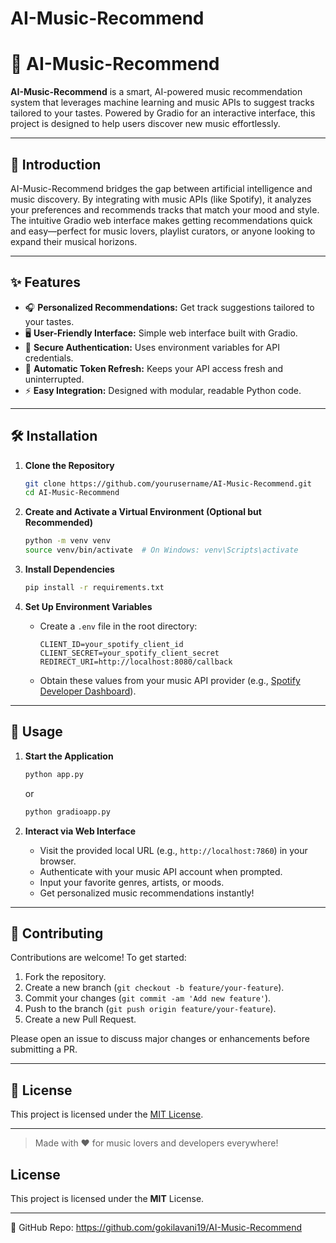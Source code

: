 # AI-Music-Recommend

# 🎵 AI-Music-Recommend

**AI-Music-Recommend** is a smart, AI-powered music recommendation system that leverages machine learning and music APIs to suggest tracks tailored to your tastes. Powered by Gradio for an interactive interface, this project is designed to help users discover new music effortlessly.

---

## 🚀 Introduction

AI-Music-Recommend bridges the gap between artificial intelligence and music discovery. By integrating with music APIs (like Spotify), it analyzes your preferences and recommends tracks that match your mood and style. The intuitive Gradio web interface makes getting recommendations quick and easy—perfect for music lovers, playlist curators, or anyone looking to expand their musical horizons.

---

## ✨ Features

- 🎧 **Personalized Recommendations:** Get track suggestions tailored to your tastes.
- 🖥️ **User-Friendly Interface:** Simple web interface built with Gradio.
- 🔐 **Secure Authentication:** Uses environment variables for API credentials.
- 🔄 **Automatic Token Refresh:** Keeps your API access fresh and uninterrupted.
- ⚡ **Easy Integration:** Designed with modular, readable Python code.

---

## 🛠️ Installation

1. **Clone the Repository**
   ```bash
   git clone https://github.com/yourusername/AI-Music-Recommend.git
   cd AI-Music-Recommend
   ```

2. **Create and Activate a Virtual Environment (Optional but Recommended)**
   ```bash
   python -m venv venv
   source venv/bin/activate  # On Windows: venv\Scripts\activate
   ```

3. **Install Dependencies**
   ```bash
   pip install -r requirements.txt
   ```

4. **Set Up Environment Variables**
   - Create a `.env` file in the root directory:
     ```
     CLIENT_ID=your_spotify_client_id
     CLIENT_SECRET=your_spotify_client_secret
     REDIRECT_URI=http://localhost:8080/callback
     ```
   - Obtain these values from your music API provider (e.g., [Spotify Developer Dashboard](https://developer.spotify.com/dashboard/applications)).

---

## 🚦 Usage

1. **Start the Application**
   ```bash
   python app.py
   ```
   or
   ```bash
   python gradioapp.py
   ```

2. **Interact via Web Interface**
   - Visit the provided local URL (e.g., `http://localhost:7860`) in your browser.
   - Authenticate with your music API account when prompted.
   - Input your favorite genres, artists, or moods.
   - Get personalized music recommendations instantly!

---

## 🤝 Contributing

Contributions are welcome! To get started:

1. Fork the repository.
2. Create a new branch (`git checkout -b feature/your-feature`).
3. Commit your changes (`git commit -am 'Add new feature'`).
4. Push to the branch (`git push origin feature/your-feature`).
5. Create a new Pull Request.

Please open an issue to discuss major changes or enhancements before submitting a PR.

---

## 📄 License

This project is licensed under the [MIT License](LICENSE).

---

> Made with ❤️ for music lovers and developers everywhere!

## License
This project is licensed under the **MIT** License.

---
🔗 GitHub Repo: https://github.com/gokilavani19/AI-Music-Recommend